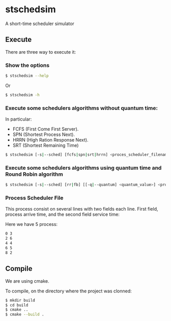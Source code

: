 # stschedsim

A short-time scheduler simulator

## Execute

There are three way to execute it:

### Show the options

```bash
$ stschedsim --help
```

Or

```bash
$ stschedsim -h
```

### Execute some schedulers algorithms without quantum time:

In particular:

* FCFS (First Come First Server).
* SPN (Shortest Process Next).
* HRRN (High Ration Response Next).
* SRT (Shortest Remaining Time)

```bash
$ stschedsim [-s|--sched] [fcfs|spn|srt|hrrn] <proces_scheduler_filename>
```

### Execute some schedulers algorithms using quantum time and Round Robin algorithm

```bash
$ stschedsim [-s|--sched] [rr|fb] [[-q|--quantum] <quantum_value>] <process_scheduler_filename
```

### Process Scheduler File

This process consist on several lines with two fields each line. First
field, process arrive time, and the second field service time:


Here we have 5 process:

```txt
0 3
2 6
4 4
6 5
8 2
```

## Compile

We are using cmake.

To compile, on the directory where the project was clonned:

```bash
$ mkdir build
$ cd build
$ cmake ..
$ cmake --build .
```
